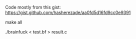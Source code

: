 
Code mostly from this gist: 
https://gist.github.com/hasherezade/aa0fd5d16fd9cc0e9391

make all

./brainfuck < test.bf > result.c
